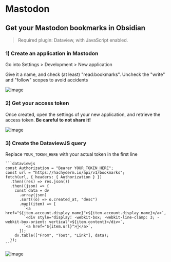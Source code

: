 # Mastodon

## Get your Mastodon bookmarks in Obsidian

> Required plugin: Dataview, with JavaScript enabled.

### 1) Create an application in Mastodon

Go into Settings > Development > New application

Give it a name, and check (at least) "read:bookmarks". Uncheck the "write" and "follow" scopes to avoid accidents

![image](https://user-images.githubusercontent.com/3216752/202004644-50561363-6ba8-43e3-aa8c-157c3f79fe34.png)

### 2) Get your access token

Once created, open the settings of your new application, and retrieve the access token. **Be careful to not share it!**

![image](https://user-images.githubusercontent.com/3216752/202004890-a529f1ca-9a94-4d85-b739-0fbfcd32119c.png)

### 3) Create the DataviewJS query

Replace `YOUR_TOKEN_HERE` with your actual token in the first line

~~~
```dataviewjs
const Authorization = "Bearer YOUR_TOKEN_HERE";
const url = "https://hachyderm.io/api/v1/bookmarks";
fetch(url, { headers: { Authorization } })
  .then((res) => res.json())
  .then((json) => {
    const data = dv
      .array(json)
      .sort((o) => o.created_at, "desc")
      .map((item) => [
        `<a href="${item.account.display_name}">${item.account.display_name}</a>`,
        `<div style="display: -webkit-box; -webkit-line-clamp: 3; -webkit-box-orient: vertical">${item.content}</div>`,
        `<a href="${item.url}">🔗</a>`,
      ]);
    dv.table(["From", "Toot", "Link"], data);
  });
```
~~~
![image](https://user-images.githubusercontent.com/3216752/202005723-79404b7f-756d-4254-904d-2a7b2c41b8f7.png)
